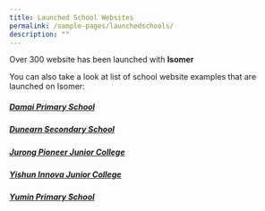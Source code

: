 ```yaml
---
title: Launched School Websites
permalink: /sample-pages/launchedschools/
description: ""
---
```

Over 300 website has been launched with **Isomer**

You can also take a look at list of school website examples that are launched on Isomer:



##### [Damai Primary School](https://www.damaipri.moe.edu.sg/)

##### [Dunearn Secondary School](https://www.dunearnsec.moe.edu.sg/)

##### [Jurong Pioneer Junior College](https://www.jpjc.moe.edu.sg/)

##### [Yishun Innova Junior College](https://www.yijc.moe.edu.sg/)

##### [Yumin Primary School](https://yuminpri.moe.edu.sg/)


